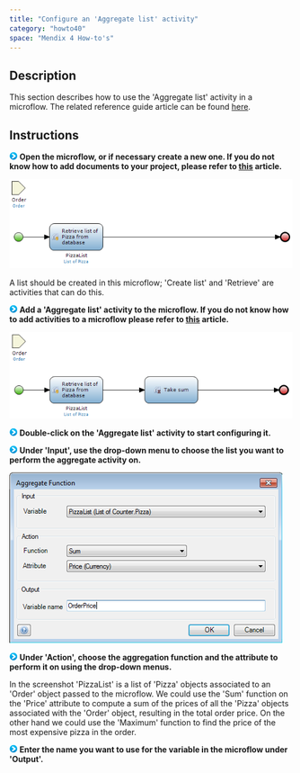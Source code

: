 ```yaml
---
title: "Configure an 'Aggregate list' activity"
category: "howto40"
space: "Mendix 4 How-to's"
---
```

## Description

This section describes how to use the 'Aggregate list' activity in a microflow. The related reference guide article can be found [here](https://world.mendix.com/display/NRG/Aggregate+List).

## Instructions

![](attachments/819203/917932.png) **Open the microflow, or if necessary create a new one. If you do not know how to add documents to your project, please refer to [this](https://world.mendix.com/display/howto25/Add+documents+to+a+module) article.**

![](attachments/2621501/2752771.png)

A list should be created in this microflow; 'Create list' and 'Retrieve' are activities that can do this.

![](attachments/819203/917932.png) **Add a 'Aggregate list' activity to the microflow. If you do not know how to add activities to a microflow please refer to [this](https://world.mendix.com/display/howto25/Add+an+activity+to+a+microflow) article.**

![](attachments/2621501/2752770.png)

![](attachments/819203/917932.png) **Double-click on the 'Aggregate list' activity to start configuring it.**

![](attachments/819203/917932.png) **Under 'Input', use the drop-down menu to choose the list you want to perform the aggregate activity on.**

![](attachments/2621501/2752773.png)

![](attachments/819203/917932.png) **Under 'Action', choose the aggregation function and the attribute to perform it on using the drop-down menus.**

In the screenshot 'PizzaList' is a list of 'Pizza' objects associated to an 'Order' object passed to the microflow. We could use the 'Sum' function on the 'Price' attribute to compute a sum of the prices of all the 'Pizza' objects associated with the 'Order' object, resulting in the total order price. On the other hand we could use the 'Maximum' function to find the price of the most expensive pizza in the order.

![](attachments/819203/917932.png) **Enter the name you want to use for the variable in the microflow under 'Output'.**

